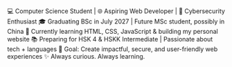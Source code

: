 💻 Computer Science Student | 🌐 Aspiring Web Developer | 🔐 Cybersecurity Enthusiast
🎓 Graduating BSc in July 2027 | Future MSc student, possibly in China
🌱 Currently learning HTML, CSS, JavaScript & building my personal website
📚 Preparing for HSK 4 & HSKK Intermediate | Passionate about tech + languages
🚀 Goal: Create impactful, secure, and user-friendly web experiences
✨ Always curious. Always learning.

<!---
Amasha2004/Amasha2004 is a ✨ special ✨ repository because its `README.md` (this file) appears on your GitHub profile.
You can click the Preview link to take a look at your changes.
--->
